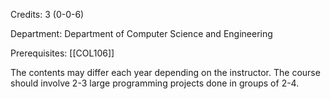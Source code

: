 Credits: 3 (0-0-6)

Department: Department of Computer Science and Engineering

Prerequisites: [[COL106]]

The contents may differ each year depending on the instructor. The course should involve 2-3 large programming projects done in groups of 2-4.